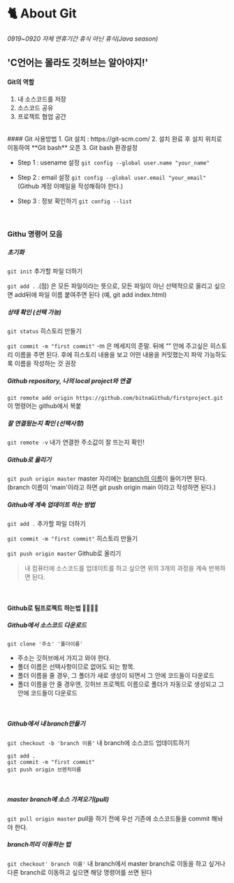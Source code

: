 # :cat2: About Git
*0919~0920 자체 연휴기간 휴식 아닌 휴식(Java season)*
<br/>

## 'C언어는 몰라도 깃허브는 알아야지!'
#### Git의 역할
1. 내 소스코드를 저장
2. 소스코드 공유
3. 프로젝트 협업 공간
<br/>
#### Git 사용방법
1. Git 설치 : https://git-scm.com/
2. 설치 완료 후 설치 위치로 이동하여 **Git bash** 오픈
3. Git bash 환경설정

  - Step 1 : usename 설정
  `git config --global user.name "your_name"`

  - Step 2 : email 설정
  `git config --global user.email "your_email"`
  (Github 계정 이메일을 작성해줘야 한다.)

  - Step 3 : 정보 확인하기
  `git config --list`
<br/>

### Githu 명령어 모음

##### 초기화
`git init`  추가할 파일 더하기

`git add .`
.(점) 은 모든 파일이라는 뜻으로, 모든 파일이 아닌 선택적으로 올리고 싶으면 add뒤에 파일 이름 붙여주면 된다 (예, git add index.html)
<br/>
##### 상태 확인 (선택 가능)

`git status` 히스토리 만들기

`git commit -m "first commit"`
-m 은 메세지의 준말.
뒤에 “” 안에 주고싶은 히스토리 이름을 주면 된다. 후에 히스토리 내용을 보고 어떤 내용을 커밋했는지 파악 가능하도록 이름을 작성하는 것 권장
<br/>

##### Github repository, 나의 local project와 연결

`git remote add origin https://github.com/bitnaGithub/firstproject.git`
이 명령어는 github에서 복붙
<br/>

##### 잘 연결됬는지 확인 (선택사항)

`git remote -v` 내가 연결한 주소값이 잘 뜨는지 확인!
<br/>

##### Github로 올리기

`git push origin master`
master 자리에는 <u>branch의 이름</u>이 들어가면 된다.
(branch 이름이 'main'이라고 하면 git push origin main 이라고 작성하면 된다.)
<br/>

##### Github에 계속 업데이트 하는 방법

`git add .` 추가할 파일 더하기

`git commit -m "first commit"` 히스토리 만들기

`git push origin master` Github로 올리기

>내 컴퓨터에 소스코드를 업데이트를 하고 싶으면 위의 3개의 과정을 계속 반복하면 된다.
<br/>

#### Github로 팀프로젝트 하는법 👨‍👩‍👧‍👦

##### Github에서 소스코드 다운로드

`git clone '주소' '폴더이름'`
- 주소는 깃허브에서 가지고 와야 한다.
- 폴더 이름은 선택사항이므로 없어도 되는 항목.
- 폴더 이름을 줄 경우, 그 폴더가 새로 생성이 되면서 그 안에 코드들이 다운로드
- 폴더 이름을 안 줄 경우엔, 깃허브 프로젝트 이름으로 폴더가 자동으로 생성되고 그안에 코드들이 다운로드
<br/>

##### Github에서 내 branch만들기

`git checkout -b 'branch 이름'`
내 branch에 소스코드 업데이트하기
```
git add .
git commit -m "first commit"
git push origin 브렌치이름
```
<br/>

##### master branch에 소스 가져오기(pull)

`git pull origin master`
pull을 하기 전에 우선 기존에 소스코드들을 commit 해놔야 한다.
<br/>

##### branch끼리 이동하는 법

`git checkout' branch 이름'`
내 branch에서 master branch로 이동을 하고 싶거나 다른 branch로 이동하고 싶으면 해당 명령어를 쓰면 된다

